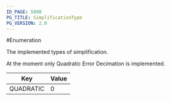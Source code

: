 ```yaml
---
ID_PAGE: 5898
PG_TITLE: SimplificationType
PG_VERSION: 2.0
---
```

#Enumeration

The implemented types of simplification.

At the moment only Quadratic Error Decimation is implemented.


Key | Value
---|---
QUADRATIC | 0

